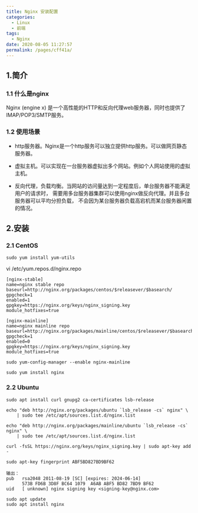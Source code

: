 ```yaml
---
title: Nginx 安装配置
categories: 
  - Linux
  - 前端
tags: 
  - Nginx
date: 2020-08-05 11:27:57
permalink: /pages/cff41a/
---
```

## 1.简介
### 1.1 什么是nginx
Nginx (engine x) 是一个高性能的HTTP和反向代理web服务器，同时也提供了IMAP/POP3/SMTP服务。
<!-- more -->

### 1.2 使用场景
- http服务器。Nginx是一个http服务可以独立提供http服务。可以做网页静态服务器。

- 虚拟主机。可以实现在一台服务器虚拟出多个网站。例如个人网站使用的虚拟主机。

- 反向代理，负载均衡。当网站的访问量达到一定程度后，单台服务器不能满足用户的请求时，
需要用多台服务器集群可以使用nginx做反向代理。并且多台服务器可以平均分担负载，
不会因为某台服务器负载高宕机而某台服务器闲置的情况。

## 2.安装
### 2.1 CentOS
```
sudo yum install yum-utils
```
vi /etc/yum.repos.d/nginx.repo
```
[nginx-stable]
name=nginx stable repo
baseurl=http://nginx.org/packages/centos/$releasever/$basearch/
gpgcheck=1
enabled=1
gpgkey=https://nginx.org/keys/nginx_signing.key
module_hotfixes=true

[nginx-mainline]
name=nginx mainline repo
baseurl=http://nginx.org/packages/mainline/centos/$releasever/$basearch/
gpgcheck=1
enabled=0
gpgkey=https://nginx.org/keys/nginx_signing.key
module_hotfixes=true
```
```
sudo yum-config-manager --enable nginx-mainline

sudo yum install nginx
```

### 2.2 Ubuntu
```
sudo apt install curl gnupg2 ca-certificates lsb-release
```
```
echo "deb http://nginx.org/packages/ubuntu `lsb_release -cs` nginx" \
    | sudo tee /etc/apt/sources.list.d/nginx.list
```
```
echo "deb http://nginx.org/packages/mainline/ubuntu `lsb_release -cs` nginx" \
    | sudo tee /etc/apt/sources.list.d/nginx.list
```
```
curl -fsSL https://nginx.org/keys/nginx_signing.key | sudo apt-key add -
```

```
sudo apt-key fingerprint ABF5BD827BD9BF62

输出：
pub   rsa2048 2011-08-19 [SC] [expires: 2024-06-14]
      573B FD6B 3D8F BC64 1079  A6AB ABF5 BD82 7BD9 BF62
uid   [ unknown] nginx signing key <signing-key@nginx.com>
```
```
sudo apt update
sudo apt install nginx
```

